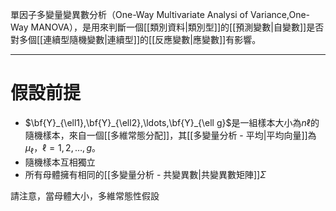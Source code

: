 單因子多變量變異數分析（One-Way Multivariate Analysi of Variance,One-Way MANOVA），是用來判斷一個[[類別資料|類別型]]的[[預測變數|自變數]]是否對多個[[連續型隨機變數|連續型]]的[[反應變數|應變數]]有影響。
- - -
# 假設前提
- $\bf{Y}_{\ell1},\bf{Y}_{\ell2},\ldots,\bf{Y}_{\ell g}$是一組樣本大小為$n\ell$的隨機樣本，來自一個[[多維常態分配]]，其[[多變量分析 - 平均|平均向量]]為$\mu_\ell$，$\ell=1,2,\ldots,g$。
- 隨機樣本互相獨立
- 所有母體擁有相同的[[多變量分析 - 共變異數|共變異數矩陣]]$\Sigma$

請注意，當母體大小，多維常態性假設

